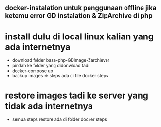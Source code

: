 ## docker-instalation untuk penggunaan offline jika ketemu error GD instalation & ZipArchive di php

# install dulu di local linux kalian yang ada internetnya
- download folder base-php-GDImage-Zarchiever 
- pindah ke folder yang didonwload tadi 
- docker-compose up 
- backup images => steps ada di file docker steps

# restore images tadi ke server yang tidak ada internetnya
- semua steps restore ada di folder docker steps
